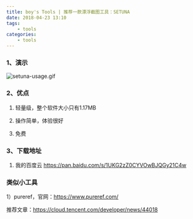 ```yaml
---
title: boy's Tools | 推荐一款漂浮截图工具：SETUNA
date: 2018-04-23 13:10
tags:
    - tools
categories: 
    - tools
---
```

<!-- more -->
### 1、演示
![setuna-usage.gif](https://upload-images.jianshu.io/upload_images/5792176-5d80a2e8315dbfb4.gif?imageMogr2/auto-orient/strip)

### 2、优点
1. 轻量级，整个软件大小只有1.17MB

2. 操作简单，体验很好

3. 免费

### 3、下载地址
1. 我的百度云 https://pan.baidu.com/s/1UKG2zZ0CYVOwBJQGy21C4w

### 类似小工具
1）pureref，官网：https://www.pureref.com/

推荐文章：https://cloud.tencent.com/developer/news/44018